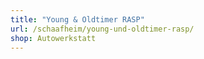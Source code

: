 ```yaml
---
title: "Young & Oldtimer RASP"
url: /schaafheim/young-und-oldtimer-rasp/
shop: Autowerkstatt
---
```

